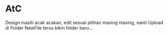 # AtC

Design masih acak acakan, edit sesuai pilihan masing masing, 
nanti Upload di Folder NewFile terus bikin folder baru...
